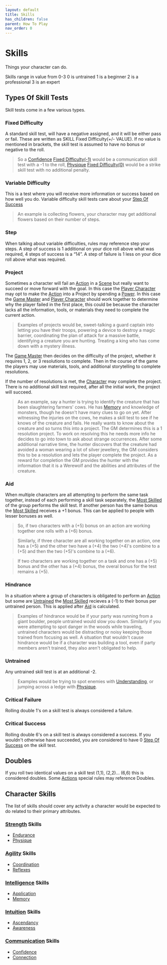 ```yaml
---
layout: default
title: Skills
has_children: false
parent: How To Play
nav_order: 0
---
```

# Skills
Things your character can do.

Skills range in value from 0-3
0 is untrained
1 is a beginner
2 is a professional
3 is an expert

## Types Of Skill Tests

Skill tests come in a few various types.
### Fixed Difficulty
A standard skill test, will have a negative assigned, and it will be either pass or fail. These are written as SKILL Fixed Difficulty(+/- VALUE). If no value is mentioned in brackets, the skill test is assumed to have no bonus or negative to the roll.

> So a [Confidence](Communication#Confidence) [Fixed Difficulty(-1)](#Fixed%20Difficulty) would be a communication skill test with a -1 to the roll, [Physique](Strength#Physique) [Fixed Difficulty(0)](#Fixed%20Difficulty) would be a strike skill test with no additional penalty.

### Variable Difficulty
This is a test where you will receive more information or success based on how well you do. Variable difficulty skill tests care about your [Step Of Success](#Step)

> An example is collecting flowers, your character may get additional flowers based on their number of steps. 

### Step
When talking about variable difficulties, rules may reference step your steps. A step of success is 1 additional on your dice roll above what was required, 4 steps of success is a “14”. A step of failure is 1 less on your dice roll above what was required. 

### Project
Sometimes a character will fail an [Action](Game/Core/Terminology#Action) in a [Scene](Terminology#Scene) but really want to succeed or move forward with the goal. In this case the [Player Character](Game/Core/Terminology#Player%20Character) may opt to make the [Action](Game/Core/Terminology#Action) into a Project by spending a [Power](Game/Core/Blocks/Power). In this case the [Game Master](Game/Core/Terminology#Game%20Master) and [Player Character](Game/Core/Terminology#Player%20Character) should work together to determine why the player failed in the first place, this could be because the character lacks all the information, tools, or materials they need to complete the current action.

> Examples of projects would be, sweet-talking a guard captain into letting you have their troops, powering a device to destroy a magic barrier, coordinating the plan of attack for a massive battle, identifying a creature you are hunting. Treating a king who has come down with a mystery illness.

The [Game Master](Game/Core/Terminology#Game%20Master) then decides on the difficulty of the project, whether it requires 1, 2, or 3 resolutions to complete. Then in the course of the game the players may use materials, tools, and additional storytelling to complete resolutions. 

If the number of resolutions is met, the [Character](Game/Core/Terminology#Character) may complete the project. There is no additional skill test required, after all the initial work, the project will succeed.

> As an example, say a hunter is trying to identify the creature that has been slaughtering farmers' cows. He has [Memory](Intelligence#Memory) and knowledge of monsters, though he doesn't have many clues to go on yet. After witnessing the injuries on the cows, he makes a skill test to see if he knows of the creature and fails. He really wants to know about the creature and so turns this into a project. The GM determines this is a 1 resolution project. To work on resolving this he needs more info he decides to go into town to ask about strange occurrences.
> After some additional narrative time, the hunter discovers that the creature had avoided a woman wearing a lot of silver jewellery, the GM considers this to be a resolution and lets the player complete the project. 
> As a reward for completion the GM provides the hunter with the information that it is a Werewolf and the abilities and attributes of the creature.

### Aid
When multiple characters are all attempting to perform the same task together, instead of each performing a skill task separately, the [Most Skilled](Terminology#Most%20Skilled) of the group performs the skill test. If another person has the same bonus the [Most Skilled](Game/Core/Terminology#Most%20Skilled) receives a +1 bonus. This can be applied to people with lesser bonuses as well.

> So, if two characters with a (+5) bonus on an action are working together one rolls with a (+6) bonus.

> Similarly, if three character are all working together on an action, one has a (+5) and the other two have a (+4) the two (+4)'s combine to a (+5) and then the two (+5)'s combine to a (+6). 

> If two characters are working together on a task and one has a (+5) bonus and the other has a (+4) bonus, the overal bonus for the test remains a (+5). 

### Hindrance
In a situation where a group of characters is obligated to perform an [Action](Game/Core/Terminology#Action) but some are [Untrained](#Untrained) the [Most Skilled](Game/Core/Terminology#Most%20Skilled) recieves a (-1) to their bonus per untrained person. This is applied after [Aid](#Aid) is calculated.

> Examples of hindrance would be if your party was running from a giant boulder, people untrained would slow you down. Similarly if you were attempting to spot danger in the woods while traveling, untrained characters would be distracting or noisy keeping those trained from focusing as well. A situation that wouldn't cause hindrance would be if a character was building a tool, even if party members aren't trained, they also aren't obligated to help.

### Untrained
Any untrained skill test is at an additional -2.

> Examples would be trying to spot enemies with [Understanding](Intelligence#Memory), or jumping across a ledge with [Physique](Strength#Physique). 

### Critical Failure
Rolling double 1's on a skill test is always considered a failure.

### Critical Success
Rolling double 6's on a skill test is always considered a success. If you wouldn't otherwise have succeeded, you are considered to have 0 [Step Of Success](#Step) on the skill test.

## Doubles
If you roll two identical values on a skill test (1,1), (2,2)… (6,6) this is considered doubles. Some [Actions](Terminology#Action) special rules may reference Doubles.

## Character Skills
The list of skills should cover any activity a character would be expected to do related to their primary attributes.

### [Strength](Strength) Skills
* [Endurance](Strength#Endurance)
* [Physique](Strength#Physique)

### [Agility](Agility) Skills
* [Coordination](Agility#Coordination)
* [Reflexes](Agility#Reflexes)

### [Intelligence](Intelligence) Skills
* [Application](Intelligence#Application)
* [Memory](Intelligence#Memory)

### [Intuition](Game/Core/Intuition) Skills
* [Ascendancy](Game/Core/Intuition#Ascendancy)
* [Awareness](Game/Core/Intuition#Awareness)

### [Communication](Communication) Skills
* [Confidence](Communication#Confidence)
* [Connection](Communication#Connection)